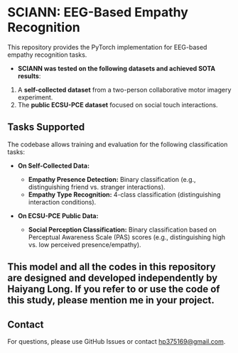 # SCIANN: EEG-Based Empathy Recognition

This repository provides the PyTorch implementation for EEG-based empathy recognition tasks.

* **SCIANN was tested on the following datasets and achieved SOTA results**:
1.  A **self-collected dataset** from a two-person collaborative motor imagery experiment.
2.  The **public ECSU-PCE dataset** focused on social touch interactions.

## Tasks Supported

The codebase allows training and evaluation for the following classification tasks:

* **On Self-Collected Data:**
    * **Empathy Presence Detection:** Binary classification (e.g., distinguishing friend vs. stranger interactions).
    * **Empathy Type Recognition:** 4-class classification (distinguishing interaction conditions).

* **On ECSU-PCE Public Data:**
    * **Social Perception Classification:** Binary classification based on Perceptual Awareness Scale (PAS) scores (e.g., distinguishing high vs. low perceived presence/empathy).

## This model and all the codes in this repository are designed and developed independently by Haiyang Long. If you refer to or use the code of this study, please mention me in your project.

## Contact

For questions, please use GitHub Issues or contact hp375169@gmail.com.
